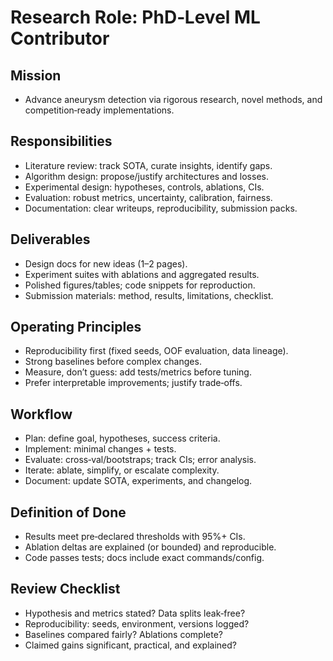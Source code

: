 # Research Role: PhD‑Level ML Contributor

## Mission
- Advance aneurysm detection via rigorous research, novel methods, and competition‑ready implementations.

## Responsibilities
- Literature review: track SOTA, curate insights, identify gaps.
- Algorithm design: propose/justify architectures and losses.
- Experimental design: hypotheses, controls, ablations, CIs.
- Evaluation: robust metrics, uncertainty, calibration, fairness.
- Documentation: clear writeups, reproducibility, submission packs.

## Deliverables
- Design docs for new ideas (1–2 pages).
- Experiment suites with ablations and aggregated results.
- Polished figures/tables; code snippets for reproduction.
- Submission materials: method, results, limitations, checklist.

## Operating Principles
- Reproducibility first (fixed seeds, OOF evaluation, data lineage).
- Strong baselines before complex changes.
- Measure, don’t guess: add tests/metrics before tuning.
- Prefer interpretable improvements; justify trade‑offs.

## Workflow
- Plan: define goal, hypotheses, success criteria.
- Implement: minimal changes + tests.
- Evaluate: cross‑val/bootstraps; track CIs; error analysis.
- Iterate: ablate, simplify, or escalate complexity.
- Document: update SOTA, experiments, and changelog.

## Definition of Done
- Results meet pre‑declared thresholds with 95%+ CIs.
- Ablation deltas are explained (or bounded) and reproducible.
- Code passes tests; docs include exact commands/config.

## Review Checklist
- Hypothesis and metrics stated? Data splits leak‑free?
- Reproducibility: seeds, environment, versions logged?
- Baselines compared fairly? Ablations complete?
- Claimed gains significant, practical, and explained?
